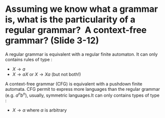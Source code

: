 # Assuming we know what a grammar is, what is the particularity of a  regular grammar?  A context-free grammar? (Slide 3-12)

A regular grammar is equivalent with a regular finite automaton. It can only contains rules of type :
- $X \rightarrow a$
- $X \rightarrow aX$ or $X \rightarrow Xa$ (but not both!)

A context-free grammar (CFG) is equivalent with a pushdown finite automata. CFG permit to express more languages than the regular grammar (e.g. $a^nb^n$), usually, symmetric languages.It can only contains types of type :
- $X \rightarrow \alpha$ where $\alpha$ is arbitrary